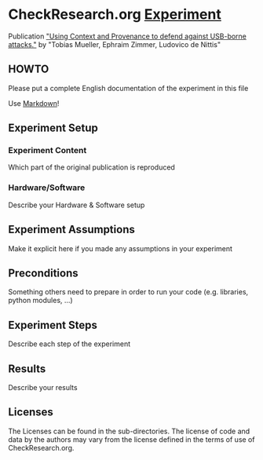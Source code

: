 # CheckResearch.org [Experiment](http://localhost:5000/Experiment/View/e240178b-709c-4e2c-85f6-2043a78b6be6)

 Publication ["Using Context and Provenance to defend against USB-borne attacks."](https://dblp.uni-trier.de/rec/html/conf/IEEEares/MuellerZN19) by "Tobias Mueller, Ephraim Zimmer, Ludovico de Nittis"

## HOWTO

Please put a complete English documentation of the experiment in this file

Use [Markdown](https://guides.github.com/features/mastering-markdown/)!

## Experiment Setup

### Experiment Content

Which part of the original publication is reproduced

### Hardware/Software

Describe your Hardware & Software setup

## Experiment Assumptions

Make it explicit here if you made any assumptions in your experiment

## Preconditions

Something others need to prepare in order to run your code (e.g. libraries, python modules, ...)

## Experiment Steps

Describe each step of the experiment

## Results

Describe your results

## Licenses

The Licenses can be found in the sub-directories.
The license of code and data by the authors may vary from the license defined in the terms of use of CheckResearch.org.